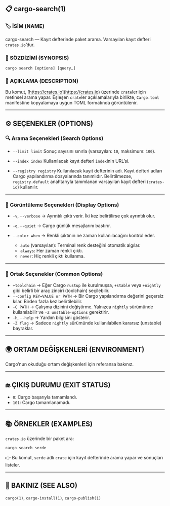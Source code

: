 ## 📋 cargo-search(1)

### 🏷️ İSİM (NAME)

cargo-search — Kayıt defterinde paket arama. Varsayılan kayıt defteri `crates.io`’dur.

### 📌 SÖZDİZİMİ (SYNOPSIS)

```
cargo search [options] [query…]
```

### 📝 AÇIKLAMA (DESCRIPTION)

Bu komut, [https://crates.io](https://crates.io) üzerinde `crate`ler için metinsel arama yapar. Eşleşen `crate`ler açıklamalarıyla birlikte, `Cargo.toml` manifestine kopyalamaya uygun TOML formatında görüntülenir.

---

## ⚙️ SEÇENEKLER (OPTIONS)

### 🔍 Arama Seçenekleri (Search Options)

* `--limit limit`
  Sonuç sayısını sınırla (varsayılan: `10`, maksimum: `100`).

* `--index index`
  Kullanılacak kayıt defteri `index`inin URL’si.

* `--registry registry`
  Kullanılacak kayıt defterinin adı. Kayıt defteri adları Cargo yapılandırma dosyalarında tanımlıdır. Belirtilmezse, `registry.default` anahtarıyla tanımlanan varsayılan kayıt defteri (`crates-io`) kullanılır.

---

### 👀 Görüntüleme Seçenekleri (Display Options)

* `-v`, `--verbose` → Ayrıntılı çıktı verir. İki kez belirtilirse çok ayrıntılı olur.
* `-q`, `--quiet` → Cargo günlük mesajlarını bastırır.
* `--color when` → Renkli çıktının ne zaman kullanılacağını kontrol eder.

  * `auto` (varsayılan): Terminal renk desteğini otomatik algılar.
  * `always`: Her zaman renkli çıktı.
  * `never`: Hiç renkli çıktı kullanma.

---

### 🔨 Ortak Seçenekler (Common Options)

* `+toolchain` → Eğer Cargo `rustup` ile kurulmuşsa, `+stable` veya `+nightly` gibi belirli bir araç zinciri (toolchain) seçilebilir.
* `--config KEY=VALUE or PATH` → Bir Cargo yapılandırma değerini geçersiz kılar. Birden fazla kez belirtilebilir.
* `-C PATH` → Çalışma dizinini değiştirme. Yalnızca `nightly` sürümünde kullanılabilir ve `-Z unstable-options` gerektirir.
* `-h`, `--help` → Yardım bilgisini gösterir.
* `-Z flag` → Sadece `nightly` sürümünde kullanılabilen kararsız (unstable) bayraklar.

---

## 🌍 ORTAM DEĞİŞKENLERİ (ENVIRONMENT)

Cargo’nun okuduğu ortam değişkenleri için referansa bakınız.

---

## 🔚 ÇIKIŞ DURUMU (EXIT STATUS)

* `0`: Cargo başarıyla tamamlandı.
* `101`: Cargo tamamlanamadı.

---

## 📚 ÖRNEKLER (EXAMPLES)

`crates.io` üzerinde bir paket ara:

```
cargo search serde
```

👉 Bu komut, `serde` adlı `crate` için kayıt defterinde arama yapar ve sonuçları listeler.

---

## 🔗 BAKINIZ (SEE ALSO)

`cargo(1)`, `cargo-install(1)`, `cargo-publish(1)`
